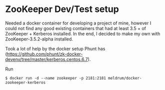 # ZooKeeper Dev/Test setup

Needed a docker container for developing a project of mine, however I could not find any good existing containers that had at least 3.5 + of ZooKeeper + Kerberos installed. In the end, I decided to make my own with ZooKeeper-3.5.2-alpha installed.

Took a lot of help by the docker setup Phunt has (https://github.com/phunt/zk-docker-devenv/tree/master/kerberos.centos.6.7).

Run
```
$ docker run -d --name zookeeper -p 2181:2181 meldrum/docker-zookeeper-kerberos
```


